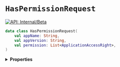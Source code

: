 # `HasPermissionRequest`


[![API: Internal/Beta](https://img.shields.io/static/v1?label=API&message=Internal/Beta&color=red&style=flat-square)](/docs/developer-guide/core/api-conventions.md)



```kotlin
data class HasPermissionRequest(
    val appName: String,
    val appVersion: String,
    val permission: List<ApplicationAccessRight>,
)
```

<details>
<summary>
<b>Properties</b>
</summary>

<details>
<summary>
<code>appName</code>: <code><code><a href='https://kotlinlang.org/api/latest/jvm/stdlib/kotlin/-string/'>String</a></code></code>
</summary>





</details>

<details>
<summary>
<code>appVersion</code>: <code><code><a href='https://kotlinlang.org/api/latest/jvm/stdlib/kotlin/-string/'>String</a></code></code>
</summary>





</details>

<details>
<summary>
<code>permission</code>: <code><code><a href='https://kotlinlang.org/api/latest/jvm/stdlib/kotlin.collections/-list/'>List</a>&lt;<a href='#applicationaccessright'>ApplicationAccessRight</a>&gt;</code></code>
</summary>





</details>



</details>

